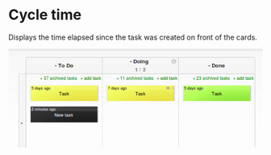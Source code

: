 # Cycle time
Displays the time elapsed since the task was created on front of the cards.

![preview](preview.png)
